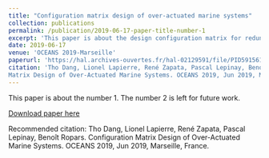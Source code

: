 ```yaml
---
title: "Configuration matrix design of over-actuated marine systems"
collection: publications
permalink: /publication/2019-06-17-paper-title-number-1
excerpt: 'This paper is about the design configuration matrix for redundant systems.'
date: 2019-06-17
venue: 'OCEANS 2019-Marseille'
paperurl: 'https://hal.archives-ouvertes.fr/hal-02129591/file/PID5915619.pdf'
citation: 'Tho Dang, Lionel Lapierre, René Zapata, Pascal Lepinay, Benoît Ropars. Configuration
Matrix Design of Over-Actuated Marine Systems. OCEANS 2019, Jun 2019, Marseille, France'
---
```

This paper is about the number 1. The number 2 is left for future work.

[Download paper here](https://hal.archives-ouvertes.fr/hal-02129591/file/PID5915619.pdf)

Recommended citation: Tho Dang, Lionel Lapierre, René Zapata, Pascal Lepinay, Benoît Ropars. Configuration
Matrix Design of Over-Actuated Marine Systems. OCEANS 2019, Jun 2019, Marseille, France.
